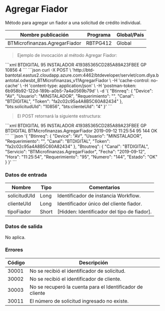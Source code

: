 # Agregar Fiador 

Método para agregar un fiador a una solicitud de crédito individual. 

Nombre publicación | Programa | Global/País 
--------- | ----------- | ----------- 
BTMicrofinanzas.AgregarFiador | RBTPG412 | Global 

> Ejemplo de invocación al método Agregar Fiador: 

<code-group> 
<code-block title="XML" active> 
```xml 
<soapenv:Envelope xmlns:soapenv="http://schemas.xmlsoap.org/soap/envelope/" xmlns:bts="http://uy.com.dlya.bantotal/BTSOA/"> 
   <soapenv:Header/> 
   <soapenv:Body> 
      <bts:BTMicrofinanzas.AgregarFiador> 
         <bts:Btinreq> 
            <bts:Canal>BTDIGITAL</bts:Canal> 
            <bts:Requerimiento>95</bts:Requerimiento> 
            <bts:Usuario>INSTALADOR</bts:Usuario> 
            <bts:Token>419385365CD285A89A23FBEE</bts:Token> 
            <bts:Device>GP</bts:Device> 
         </bts:Btinreq> 
         <bts:solicitudUId>10856</bts:solicitudUId> 
         <bts:clienteUId>4</bts:clienteUId> 
      </bts:BTMicrofinanzas.AgregarFiador> 
   </soapenv:Body> 
</soapenv:Envelope> 
``` 
</code-block> 

<code-block title="JSON"> 
```json 
curl -X POST \ 
  'http://btd-bantotal.eastus2.cloudapp.azure.com:4462/btdeveloper/servlet/com.dlya.bantotal.odwsbt_BTMicrofinanzas_v1?AgregarFiador \ 
  -H 'cache-control: no-cache' \ 
  -H 'content-type: application/json' \ 
  -H 'postman-token: 6b958b92-122d-189b-a0b5-7a4a0569b79d' \ 
  -d '{ 
	"Btinreq": { 
		"Device": "AV", 
		"Usuario": "MINSTALADOR", 
		"Requerimiento": "", 
		"Canal": "BTDIGITAL", 
		"Token": "fa2c02c95a4A8B5C60A82434" 
	}, 
        "bts:solicitudUId": "10856", 
        "bts:clienteUId": "4" 
}' 
``` 
</code-block> 
</code-group> 

> El POST retornará la siguiente estructura: 

<code-group> 
<code-block title="XML" active> 
```xml 
<SOAP-ENV:Envelope xmlns:SOAP-ENV="http://schemas.xmlsoap.org/soap/envelope/" xmlns:xsd="http://www.w3.org/2001/XMLSchema" xmlns:SOAP-ENC="http://schemas.xmlsoap.org/soap/encoding/" xmlns:xsi="http://www.w3.org/2001/XMLSchema-instance"> 
   <SOAP-ENV:Body> 
      <BTMicrofinanzas.AgregarFiadorResponse> 
         <Btinreq> 
            <Canal>BTDIGITAL</Canal> 
            <Requerimiento>95</Requerimiento> 
            <Usuario>INSTALADOR</Usuario> 
            <Token>419385365CD285A89A23FBEE</Token> 
            <Device>GP</Device> 
         </Btinreq> 
         <Erroresnegocio></Erroresnegocio> 
         <Btoutreq> 
            <Canal>BTDIGITAL</Canal> 
            <Servicio>BTMicrofinanzas.AgregarFiador</Servicio> 
            <Fecha>2019-09-12</Fecha> 
            <Hora>11:25:54</Hora> 
            <Requerimiento>95</Requerimiento> 
            <Numero>144</Numero> 
            <Estado>OK</Estado> 
         </Btoutreq> 
      </BTMicrofinanzas.AgregarFiadorResponse> 
   </SOAP-ENV:Body> 
</SOAP-ENV:Envelope> 
``` 
</code-block> 

<code-block title="JSON"> 
```json 
'{ 
	"Btinreq": { 
		"Device": "AV", 
		"Usuario": "MINSTALADOR", 
		"Requerimiento": "", 
		"Canal": "BTDIGITAL", 
		"Token": "fa2c02c95a4A8B5C60A82434" 
	}, 
        "Btoutreq": { 
          "Canal": "BTDIGITAL", 
          "Servicio": "BTMicrofinanzas.AgregarFiador", 
          "Fecha": "2019-09-12", 
          "Hora": "11:25:54", 
          "Requerimiento": "95", 
          "Numero": "144", 
          "Estado": "OK" 
        } 
}' 
``` 
</code-block> 
</code-group> 

### Datos de entrada 

Nombre | Tipo | Comentarios 
--------- | ----------- | ----------- 
solicitudUId | Long | Identificador de instancia Workflow. 
clienteUId | Long | Identificador único del cliente fiador. 
tipoFiador | Short | [Hidden: Identificador del tipo de fiador]. 

### Datos de salida 

No aplica. 

### Errores 

Código | Descripción 
--------- | ----------- 
30001 | No se recibió el identificador de solicitud. 
30002 | No se recibió el identificador de cliente. 
30003 | No se recuperó la cuenta para el Identificador de cliente 
30011 | El número de solicitud ingresado no existe. 

 

